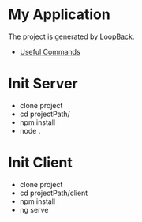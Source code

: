 # My Application

The project is generated by [LoopBack](http://loopback.io).

* [Useful Commands](https://github.com/kapit4n/angular-ball/wiki/Useful-Commands)

# Init Server
* clone project
* cd projectPath/
* npm install
* node .

# Init Client
* clone project
* cd projectPath/client
* npm install
* ng serve
